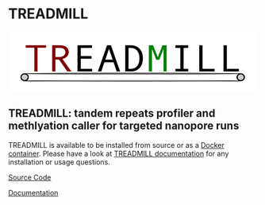 # TREADMILL
![alt text](TREADMILL.png)

## TREADMILL: tandem repeats profiler and methlyation caller for targeted nanopore runs

TREADMILL is available to be installed from source or as a [Docker container](https://hub.docker.com/r/davidebolo1993/treadmill).
Please have a look at [TREADMILL documentation](https://davidebolo1993.github.io/treadmilldoc/) for any installation or usage questions.

[Source Code](https://github.com/davidebolo1993/TREADMILL/tree/master/TREADMILL)

[Documentation](https://davidebolo1993.github.io/treadmilldoc/)
